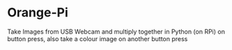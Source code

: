 # Orange-Pi
Take Images from USB Webcam and multiply together in Python (on RPi) on button press, also take a colour image on another button press

